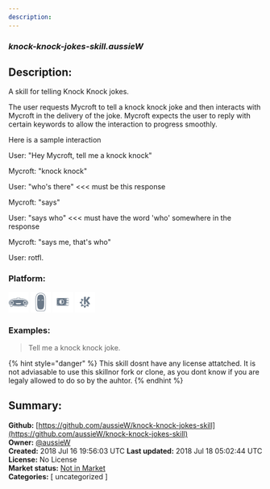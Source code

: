 ```yaml
---
description: 
---
```


### _knock-knock-jokes-skill.aussieW_  
## Description:  
A skill for telling Knock Knock jokes.

The user requests Mycroft to tell a knock knock joke and then interacts with Mycroft in the delivery of the joke. Mycroft expects the user to reply with certain keywords to allow the interaction to progress smoothly.

Here is a sample interaction

User: "Hey Mycroft, tell me a knock knock"

Mycroft: "knock knock"

User: "who's there" <<< must be this response

Mycroft: "says"

User: "says who" <<< must have the word 'who' somewhere in the response

Mycroft: "says me, that's who"

User: rotfl.  
  
  
### Platform:  
 ![Mark I](../.gitbook/assets/mark-1-icon.png)  ![Mark II](../.gitbook/assets/mark-2-icon.png)  ![Picroft](../.gitbook/assets/picroft-icon.png)  ![plasmoid](../.gitbook/assets/kde.png)   
### Examples:  
> Tell me a knock knock joke.  
  
{% hint style="danger" %}
This skill dosnt have any license attatched. It is not adviasable to use this skillnor fork or clone, as you dont know if you are legaly allowed to do so by the auhtor.
{% endhint %}
  
## Summary:  
**Github:** [https://github.com/aussieW/knock-knock-jokes-skill](https://github.com/aussieW/knock-knock-jokes-skill)  
**Owner:** [@aussieW](https://github.com/aussieW)  
**Created:** 2018 Jul 16 19:56:03 UTC  **Last updated:** 2018 Jul 18 05:02:44 UTC  
**License:** No License  
**Market status:** [Not in Market](https://market.mycroft.ai/skill/)  
**Categories:** [ uncategorized ]   
